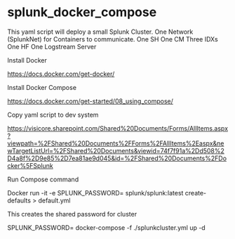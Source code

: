 # splunk_docker_compose
This yaml script will deploy a small Splunk Cluster. 
One Network (SplunkNet) for Containers to communicate. 
One SH
One CM
Three IDXs
One HF
One Logstream Server

Install Docker 

https://docs.docker.com/get-docker/ 

Install Docker Compose 

https://docs.docker.com/get-started/08_using_compose/ 

Copy yaml script to dev system 

https://visicore.sharepoint.com/Shared%20Documents/Forms/AllItems.aspx?viewpath=%2FShared%20Documents%2FForms%2FAllItems%2Easpx&newTargetListUrl=%2FShared%20Documents&viewid=74f7f91a%2Dd508%2D4a8f%2D9e85%2D7ea81ae9d045&id=%2FShared%20Documents%2FDocker%5FSplunk 

Run Compose command 

Docker run -it -e SPLUNK_PASSWORD=<yourpassword> splunk/splunk:latest create-defaults > default.yml  

This creates the shared password for cluster 

SPLUNK_PASSWORD=<yourpassword> docker-compose -f ./splunkcluster.yml up -d  
